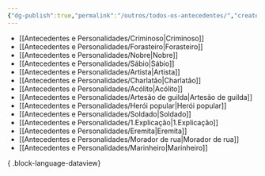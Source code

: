 ```yaml
---
{"dg-publish":true,"permalink":"/outros/todos-os-antecedentes/","created":"2024-07-24T08:41:11.000-03:00"}
---
```



- [[Antecedentes e Personalidades/Criminoso\|Criminoso]]
- [[Antecedentes e Personalidades/Forasteiro\|Forasteiro]]
- [[Antecedentes e Personalidades/Nobre\|Nobre]]
- [[Antecedentes e Personalidades/Sábio\|Sábio]]
- [[Antecedentes e Personalidades/Artista\|Artista]]
- [[Antecedentes e Personalidades/Charlatão\|Charlatão]]
- [[Antecedentes e Personalidades/Acólito\|Acólito]]
- [[Antecedentes e Personalidades/Artesão de guilda\|Artesão de guilda]]
- [[Antecedentes e Personalidades/Herói popular\|Herói popular]]
- [[Antecedentes e Personalidades/Soldado\|Soldado]]
- [[Antecedentes e Personalidades/1.Explicação\|1.Explicação]]
- [[Antecedentes e Personalidades/Eremita\|Eremita]]
- [[Antecedentes e Personalidades/Morador de rua\|Morador de rua]]
- [[Antecedentes e Personalidades/Marinheiro\|Marinheiro]]

{ .block-language-dataview}
